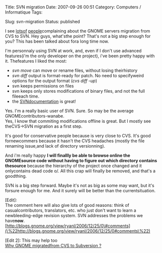Title: SVN migration
Date: 2007-09-26 00:51
Category: Computers / Informatique
Tags: <?xml version="1.0" encoding="utf-8"?>

Slug: svn-migration
Status: published

I see [lots](\%22http://blogs.gnome.org/view/mortenw/2006/12/26/0\%22)[of](\%22http://blogs.gnome.org/view/ryanl/2006/12/25/0\%22) [people](\%22http://tw.apinc.org/weblog/2006/12/26#christmas-evening-thoughts\%22)complaining about the GNOME servers migration from CVS to SVN. Hey guys, what'sthe point? That's not a big step enough for you? This has been talked about fora long time now.  
  
I'm personnaly using SVN at work, and, even if I don't use advanced features(i'm the only developer on the project), i've been pretty happy with it. Thefeatures I liked the most:

-   *svn move* can move or rename files, without losing theirhistory
-   *svn diff* output is format-ready for patch. No need to specifyweird options for the output format (*cvs diff -up*)
-   svn keeps permissions on files
-   svn keeps only stores modifications of binary files, and not the full fileeach time.
-   the [SVNdocumentation](\%22http://svnbook.red-bean.com/en/1.2/index.html\%22) is great!

Yes. I'm a really basic user of SVN. Sure. So may be the average GNOMEcontributors-wanabe.  
Yes, I know that commiting modifications offline is great. But I mostly see theCVS-&gt;SVN migration as a first step.  
  
It's good for conservative people because is very close to CVS. It's good fornewcommers because it hasn't the CVS headaches (mostly the file renaming issue,and lack of directory versionning).  
  
And i'm really happy **I will finallly be able to browse online the GNOMEsource code without having to figure out which directory contains thesource** because the hierarchy of the project once changed and it onlycontains dead code o/. All this crap will finally be removed, and that's a goodthing.  
  
SVN is a big step forward. Maybe it's not as big as some may want, but it's forsure enough for me. And it surely will be better than the currentsituation.  
  
\[Edit\]:  
The comment here will also give lots of good reasons: think of casualcontributors, translators, etc. who just don't want to learn a newbleeding-edge revision system. SVN addresses the problems we have**now**.  
[http://blogs.gnome.org/view/ryanl/2006/12/25/0\#comments](\%22http://blogs.gnome.org/view/ryanl/2006/12/25/0#comments\%22)  
  
\[Edit 2\]: This may help too  
[Why GNOME migratedfrom CVS to Subversion ?](\%22http://live.gnome.org/SubversionFAQ#Why_Subversion\%22)
